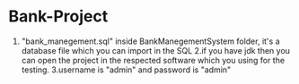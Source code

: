 # Bank-Project
1. "bank_manegement.sql"  inside BankManegementSystem folder, it's a database file which you can import in the SQL
2.if you have jdk then you can open the project in the respected software which you using for the testing.
3.username is "admin" and password is "admin"
